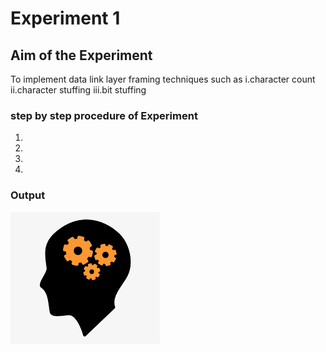 # Experiment 1

## Aim of the Experiment
To implement data link layer framing techniques such as
i.character count ii.character stuffing iii.bit stuffing

### step by step procedure of Experiment
1.
2.
3.
4.

### Output
![output](skill.png)
